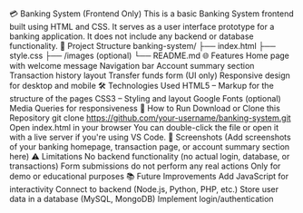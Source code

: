 💳 Banking System (Frontend Only)
This is a basic Banking System frontend built using HTML and CSS. It serves as a user interface prototype for a banking application. It does not include any backend or database functionality.
📁 Project Structure
banking-system/
├── index.html
├── style.css
├── /images (optional)
└── README.md
🌐 Features
Home page with welcome message
Navigation bar
Account summary section
Transaction history layout
Transfer funds form (UI only)
Responsive design for desktop and mobile
🛠️ Technologies Used
HTML5 – Markup for the structure of the pages
CSS3 – Styling and layout
Google Fonts (optional)
Media Queries for responsiveness
🚀 How to Run
Download or Clone this Repository
git clone https://github.com/your-username/banking-system.git
Open index.html in your browser
You can double-click the file or open it with a live server if you're using VS Code.
📸 Screenshots
(Add screenshots of your banking homepage, transaction page, or account summary section here)
⚠️ Limitations
No backend functionality (no actual login, database, or transactions)
Form submissions do not perform any real actions
Only for demo or educational purposes
📚 Future Improvements
Add JavaScript for interactivity
Connect to backend (Node.js, Python, PHP, etc.)
Store user data in a database (MySQL, MongoDB)
Implement login/authentication
